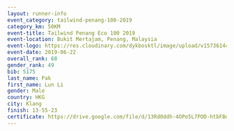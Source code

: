 ```yaml
--- 
layout: runner-info 
event_category: tailwind-penang-100-2019 
category_km: 50KM 
event-title: Tailwind Penang Eco 100 2019 
event-location: Bukit Mertajam, Penang, Malaysia 
event-logo: https://res.cloudinary.com/dykbosktl/image/upload/v1573614442/Logo/Logo_gqlzi3.jpg 
event-date: 2019-06-22 
overall_rank: 68
gender_rank: 49
bib: 5175
last_name: Pak
first_name: Lun Li
gender: Male
country: HKG
city: Klang
finish: 13-55-23
certificate: https://drive.google.com/file/d/13Rd0ddh-4OPo5L7POD-htbFBdZpzXUFX/view?usp=sharing
--- 
```

